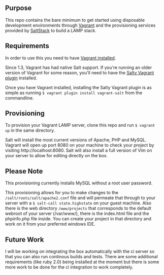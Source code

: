 ## Purpose

This repo contains the bare minimum to get started using disposable development
environments through [Vagrant](http://www.vagrantup.com/) and the provisioning
services provided by [SaltStack](http://saltstack.com/) to build a LAMP stack.

## Requirements

In order to use this you need to have
[Vagrant installed](http://docs.vagrantup.com/v2/installation/).

Since 1.3, Vagrant has had native Salt support. If you're running an older
version of Vagrant for some reason, you'll need to have the
[Salty Vagrant plugin](https://github.com/saltstack/salty-vagrant) installed.

Once you have Vagrant installed, installing the Salty Vagrant plugin is as
simple as running `$ vagrant plugin install vagrant-salt` from the commandline.

## Provisioning

To provision your Vagrant LAMP server, clone this repo and run `$ vagrant up` in
the same directory.

Salt will install the most current versions of Apache, PHP and MySQL. Vagrant
will open up port 8080 on your machine to check your project by visiting http://localhost:8080.
Salt will also install a full version of Vim on your server to allow for editing directly on the box.

## Please Note

This provisioning currently installs MySQL without a root user password.

This provisioning allows for you to make changes to the
`/salt/roots/salt/apache2.conf` file and will permeate that through to your
server with a `$ salt-call state.highstate` on your guest machine. Also there is the web directory
`/www/projects` that corresponds to the default webroot of your server (/var/www/), there is the index.html file and the phpinfo.php file inside. You can create 
your project in that directory and work on it from your preferred windows IDE.

## Future Work
I will be working on integrating the box automatically with the ci server so that you can also run continous builds and tests.
There are some additional requirements (like ruby 2.0) being installed at the moment but there is some more work to be done for the ci integration to work completely.

